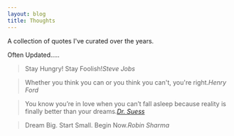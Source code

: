 ```yaml
---
layout: blog
title: Thoughts
---
```

A collection of quotes I've curated over the years.

Often Updated.....

<!-- > [QOUTE].<cite>[AUTHOR]</cite> -->

> Stay Hungry! Stay Foolish!<cite>Steve Jobs</cite>

> Whether you think you can or you think you can't, you're right.<cite>Henry Ford</cite>

> You know you’re in love when you can’t fall asleep because reality is finally better than your dreams.<cite><a href="https://sumo.ly/F0SM">Dr. Suess</a></cite>

> Dream Big. Start Small. Begin Now.<cite>Robin Sharma</cite>
